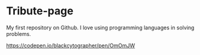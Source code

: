 # Tribute-page
My first repository on Github.
I love using programming languages in solving problems.

https://codepen.io/blackcytographer/pen/OmOmJW
